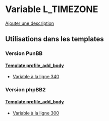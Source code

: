 # Variable L_TIMEZONE
[Ajouter une description](https://fa-tvars.appspot.com/var/L_TIMEZONE)

## Utilisations dans les templates

### Version PunBB

#### [Template profile_add_body](punbb/profile_add_body.md)
* [Variable &agrave; la ligne 340](../punbb/profile_add_body.tpl#L340)

### Version phpBB2

#### [Template profile_add_body](subsilver/profile_add_body.md)
* [Variable &agrave; la ligne 300](../subsilver/profile_add_body.tpl#L300)
